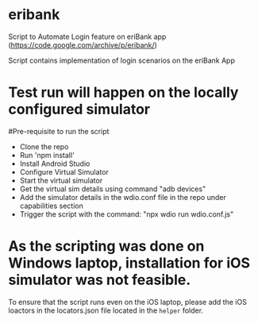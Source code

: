 # eribank
Script to Automate Login feature on eriBank app (https://code.google.com/archive/p/eribank/)

Script contains implementation of login scenarios on the eriBank App

# Test run will happen on the locally configured simulator

#Pre-requisite to run the script
- Clone the repo
- Run 'npm install'
- Install Android Studio
- Configure Virtual Simulator
- Start the virtual simulator
- Get the virtual sim details using command "adb devices"
- Add the simulator details in the wdio.conf file in the repo under capabilities section
- Trigger the script with the command: "npx wdio run wdio.conf.js"


# As the scripting was done on Windows laptop, installation for iOS simulator was not feasible.
To ensure that the script runs even on the iOS laptop, please add the iOS loactors in the locators.json file located in the `helper` folder.
